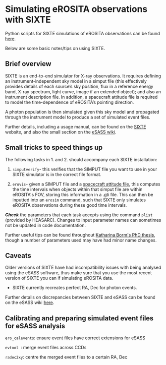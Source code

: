 # Simulating eROSITA observations with SIXTE

Python scripts for SIXTE simulations of eROSITA observations can be found [here](https://github.com/amalyali/eSASS).

Below are some basic notes/tips on using SIXTE.

## Brief overview
SIXTE is an end-to-end simulator for X-ray observations. It requires defining an instrument-independent sky model in a 
simput file (this effectively provides details of each source’s sky position, flux in a reference energy band, X-ray spectrum, light curve, image if 
an extended object); and also an instrument description file. In addition, a spacecraft attitude file is required to model the time-dependence of eROSITA’s 
pointing direction.

A photon population is then simulated given this sky model and propagated through the instrument model to produce a 
set of simulated event files. 

Further details, including a usage manual, can be found on the [SIXTE](https://www.sternwarte.uni-erlangen.de/research/sixte/index.php) website,
and also the small section on the [eSASS wiki](https://wiki.mpe.mpg.de/eRosita/ScienceRelatedStuff/sixte).

## Small tricks to speed things up
The following tasks in 1. and 2. should accompany each SIXTE installation:

1. ```simputverify```- this verifies that the SIMPUT file you want to use in your SIXTE simulator is in the correct file format.

2. ```erovis```- given a SIMPUT file and a [spacecraft attitude file](http://www.sternwarte.uni-erlangen.de/research/sixte/data/eRASS_Pc87M55_3dobi_att_remeis.fits.bz2), this computes the time intervals when objects within that simput file are within
eROSITA's FOV, storing this information in a .gti file. This can then be inputted into an ```erosim``` command,
such that SIXTE only simulates eROSITA observations during these good time intervals.

***Check*** the parameters that each task accepts using the command ```plist``` (provided by HEASARC). Changes to input 
parameter names can sometimes not be updated in code documentation.

Further useful tips can be found throughout [Katharina Borm's PhD thesis](http://hss.ulb.uni-bonn.de/2016/4329/4329.pdf), 
though a number of parameters used may have had minor name changes.

## Caveats
Older versions of SIXTE have had incompatibility issues with being analysed using the eSASS software, thus make sure that you use the most recent version of SIXTE you can
if simulating eROSITA data.

* SIXTE currently recreates perfect RA, Dec for photon events.

Further details on discrepancies between SIXTE and eSASS can be found on the eSASS wiki [here](https://wiki.mpe.mpg.de/eRosita/EroCat/eSASSvsSIXTE).

## Calibrating and preparing simulated event files for eSASS analysis

```ero_calevents```: ensure event files have correct extensions for eSASS

```evtool ```: merge event files across CCDs

```radec2xy```: centre the merged event files to a certain RA, Dec



